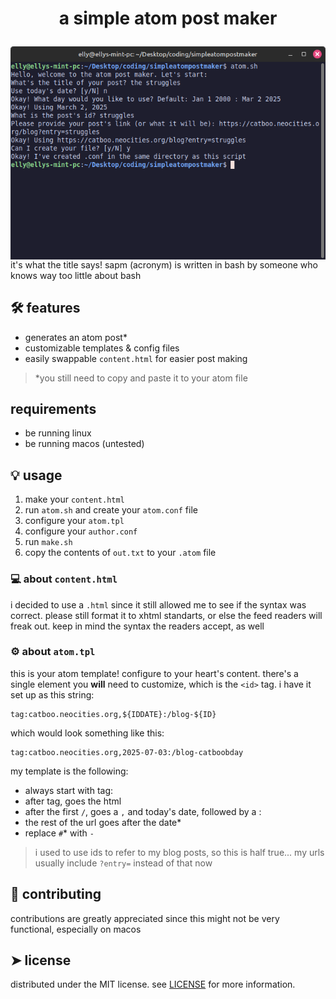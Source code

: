 # <p align="center">a simple atom post maker</p>

<img src="picture.png" alt="preview of the script in the linux cli" align="center"><br>
it's what the title says! sapm (acronym) is written in bash by someone who knows way too little about bash
    
## 🛠️ features 
- generates an atom post*
- customizable templates & config files
- easily swappable `content.html` for easier post making

> *you still need to copy and paste it to your atom file

## requirements
- be running linux
- be running macos (untested)
<!-- windows can't really run bash r.i.p.  -->

## 💡 usage
1. make your `content.html`
2. run `atom.sh` and create your `atom.conf` file
3. configure your `atom.tpl`
4. configure your `author.conf`
5. run `make.sh`
6. copy the contents of `out.txt` to your `.atom` file

### 💻️ about `content.html`
i decided to use a `.html` since it still allowed me to see if the syntax was correct. please still format it to xhtml standarts, or else the feed readers will freak out. keep in mind the syntax the readers accept, as well

### ⚙️ about `atom.tpl`
this is your atom template! configure to your heart's content. there's a single element you **will** need to customize, which is the `<id>` tag.
i have it set up as this string:

```
tag:catboo.neocities.org,${IDDATE}:/blog-${ID}
```
which would look something like this:
```
tag:catboo.neocities.org,2025-07-03:/blog-catboobday
```
my template is the following:
- always start with tag:
- after tag, goes the html
- after the first `/`, goes a `,` and today's date, followed by a :
- the rest of the url goes after the date*
- replace `#`* with `-`
> i used to use ids to refer to my blog posts, so this is half true... my urls usually include `?entry=` instead of that now
  
## 🍰 contributing    
contributions are greatly appreciated since this might not be very functional, especially on macos
        
## ➤ license
distributed under the MIT license. see [LICENSE](LICENSE) for more information.
        